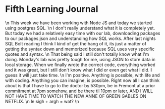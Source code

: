 # Fifth Learning Journal
\n
This week we have been working with Node JS and today we started using postgres SQL.
\n
I don't really understand what it is completely yet. But today we had a relatively easy time with our lab, downloading packages to our packages.json and understanding how SQL works. After last nights SQL Bolt reading I think I kind of get the hang of it, its just a matter of getting the syntax down and memorized because SQL uses very specific quotes and syntax.
\n
That being said I still don't totally know what I'm doing. Monday's lab was pretty tough for me, using JSON to store data in local storage. When we finally wrote the correct code, everything worked and it was great, but I still don't know what I did or even get what I did. I guess it will just take time.
\n
I'm positive. Anything is possible, with life and with coding. Anything you can imagine, is possible. Right now all I can think about is that I have to go to the doctor by 530pm, be in Fremont at a prior commitment at 7pm somehow, and be there til 10pm or later, AND I WILL NOT HAVE TIME TO WATCH THE NEW ANNE OF GREEN GABLES ON NETFLIX.
\n
le sigh + argh = wat?
\n
